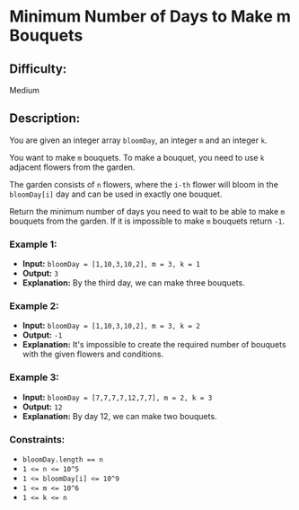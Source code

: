 # Minimum Number of Days to Make m Bouquets

## Difficulty: 
Medium

## Description: 
You are given an integer array `bloomDay`, an integer `m` and an integer `k`.

You want to make `m` bouquets. To make a bouquet, you need to use `k` adjacent flowers from the garden.

The garden consists of `n` flowers, where the `i-th` flower will bloom in the `bloomDay[i]` day and can be used in exactly one bouquet.

Return the minimum number of days you need to wait to be able to make `m` bouquets from the garden. If it is impossible to make `m` bouquets return `-1`.

### Example 1:

- **Input:** `bloomDay = [1,10,3,10,2], m = 3, k = 1`
- **Output:** `3`
- **Explanation:** By the third day, we can make three bouquets.

### Example 2:

- **Input:** `bloomDay = [1,10,3,10,2], m = 3, k = 2`
- **Output:** `-1`
- **Explanation:** It's impossible to create the required number of bouquets with the given flowers and conditions.

### Example 3:

- **Input:** `bloomDay = [7,7,7,7,12,7,7], m = 2, k = 3`
- **Output:** `12`
- **Explanation:** By day 12, we can make two bouquets.

### Constraints:
- `bloomDay.length == n`
- `1 <= n <= 10^5`
- `1 <= bloomDay[i] <= 10^9`
- `1 <= m <= 10^6`
- `1 <= k <= n`